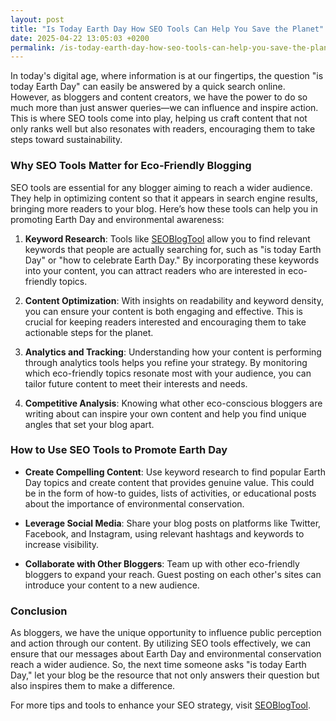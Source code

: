 ```yaml
---
layout: post
title: "Is Today Earth Day How SEO Tools Can Help You Save the Planet"
date: 2025-04-22 13:05:03 +0200
permalink: /is-today-earth-day-how-seo-tools-can-help-you-save-the-planet/
---
```



In today's digital age, where information is at our fingertips, the question "is today Earth Day" can easily be answered by a quick search online. However, as bloggers and content creators, we have the power to do so much more than just answer queries—we can influence and inspire action. This is where SEO tools come into play, helping us craft content that not only ranks well but also resonates with readers, encouraging them to take steps toward sustainability.

### Why SEO Tools Matter for Eco-Friendly Blogging

SEO tools are essential for any blogger aiming to reach a wider audience. They help in optimizing content so that it appears in search engine results, bringing more readers to your blog. Here’s how these tools can help you in promoting Earth Day and environmental awareness:

1. **Keyword Research**: Tools like [SEOBlogTool](https://seoblogtool.com/) allow you to find relevant keywords that people are actually searching for, such as "is today Earth Day" or "how to celebrate Earth Day." By incorporating these keywords into your content, you can attract readers who are interested in eco-friendly topics.

2. **Content Optimization**: With insights on readability and keyword density, you can ensure your content is both engaging and effective. This is crucial for keeping readers interested and encouraging them to take actionable steps for the planet.

3. **Analytics and Tracking**: Understanding how your content is performing through analytics tools helps you refine your strategy. By monitoring which eco-friendly topics resonate most with your audience, you can tailor future content to meet their interests and needs.

4. **Competitive Analysis**: Knowing what other eco-conscious bloggers are writing about can inspire your own content and help you find unique angles that set your blog apart.

### How to Use SEO Tools to Promote Earth Day

- **Create Compelling Content**: Use keyword research to find popular Earth Day topics and create content that provides genuine value. This could be in the form of how-to guides, lists of activities, or educational posts about the importance of environmental conservation.

- **Leverage Social Media**: Share your blog posts on platforms like Twitter, Facebook, and Instagram, using relevant hashtags and keywords to increase visibility.

- **Collaborate with Other Bloggers**: Team up with other eco-friendly bloggers to expand your reach. Guest posting on each other's sites can introduce your content to a new audience.

### Conclusion

As bloggers, we have the unique opportunity to influence public perception and action through our content. By utilizing SEO tools effectively, we can ensure that our messages about Earth Day and environmental conservation reach a wider audience. So, the next time someone asks "is today Earth Day," let your blog be the resource that not only answers their question but also inspires them to make a difference.

For more tips and tools to enhance your SEO strategy, visit [SEOBlogTool](https://seoblogtool.com/).
